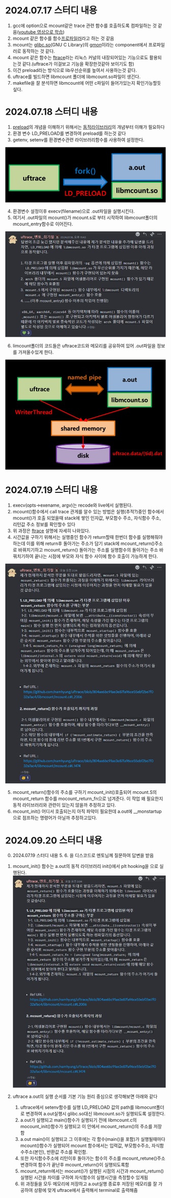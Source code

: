 # 2024.07.17 스터디 내용
1. gcc에 option으로 mcount같은 trace 관련 함수를 호출하도록 컴파일하는 것 같음([youtube 영상으로 학습][uftrace강민철link])
2. mcount 같은 함수를 함수[프로파일러][프로파일링링크]라고 하는 것 같음
3. mcount는 [glibc][glibclink][.so][so파일link](GNU  C Library)의 [gmon][gmonlink]이라는 component에서 프로파일러로 동작하는 것 같다. 
4. mcount 같은 함수는 [ftrace][ftracelink]라는 리눅스 커널의 내장되어있는 기능으로도 활용되는것 같다.(uftrace가 이걸보고 기능을 확장한것같아 보이기도 함)
5. 이건 preload라는 방식으로 lib우선순위를 높여서 사용하는것 같다.
6. uftrace를 빌드하면 libmcount 폴더에 libmcount.so파일이 생긴다.
7. makefile을 잘 분석하면 libmcount에 어떤 c파일이 들어가있는지 확인가능할듯 싶다.


# 2024.07.18 스터디 내용
1. [preload][preloadlink]의 개념을 이해하기 위해서는 [동적라이브러리][동적라이브러리link]의 개념부터 이해가 필요하다
2. 환경 변수 LD_PRELOAD를 변경하여 preload를 하는것 같다
3. getenv, setenv를 환경변수관련 라이브러리함수를 사용하여 설정한다.

![alt text](image-1.png)

4. 환경변수 설정이후 execv(filename)으로 .out파일을 실행시킨다.
5. 여기서 .out파일의 mcount()가 mcount.s로 부터 시작하여 libmcount폴더의 mcount_entry함수로 이어진다.

![alt text](image-2.png)

6. limcount폴더의 코드들은 uftrace코드와 메모리를 공유하여 있어 .out파일을 정보를 가져올수있게 한다.

![alt text](image.png)


# 2024.07.19 스터디 내용
1. execv(opts->exename, argv)는 recode와 live에서 실행된다.
2. mcount()함수에서 call trace 관게를 알수 있는 방법은 실행(추적?)중인 함수에서 mcount()가 호출 되었을때 stack에 쌓인 인자값, 부모함수 주소, 자식함수 주소, 리턴값 주소 정보를 확인할수 있다
3. 위 과정은 [ftrace][ftracelink] 설명에 자세히 나와있다.
4. 시간값을 구하기 위해서는 실행중인 함수가 return할때 한번더 함수를 실행해줘야 하는데 이를 위해 return후 돌아가는 주소가 담기 stack에 mcount_return()주소로 바꿔치기하고 mcount_return() 돌아가는 주소를 실행함수의 돌아가는 주소 바꿔치기하여 끝나는 시점에 부모와 자식 함수 사이에 함수 호출이 가능하게 한다.

![alt text](image-3.png)

5. mcount_return()함수의 주소를 구하기 mcount_init()호출되어 mcount.S의 mcount_return 함수를 mocount_return_fn으로 넘겨준다. 이 작업 왜 필요한지 동적 라이브러리와 관련이 있는지 않을까 추정하고 있다.
6. mcount_init() 어디서 호출되는지 아직 파악이 필요한데 a.out에 __monstartup으로 점프하는 명령어가 아닐까 추정하고있다.

# 2024.09.20 스터디 내용
0. 2024.07.19 스터디 내용 5. 6. 을 디스코드로 멘토님께 질문하여 답변을 받음

1. mcount_init() 함수는 a.out의 동적 라이브러리 init()에서 plt hooking을 으로 실행된다.
![alt text](image-4.png)
2. uftrace a.out의 실행 순서를 기본 기능 원리 중심으로 생각해보면 아래와 같다
    1. uftrace에서 setenv함수를 실행 LD_PRELOAD 값의 path를 libmocunt폴더로 변경하여 a.out실행시 glibc.so대신 libmcount.so가 실행되도록 설정한다.
    2. a.out가 실행되고 main()함수가 실행되기 전에 libmcount.c의 mocount_init()함수가 실행되고 이 안에서 mcount_return()의 주소를 저장함
    3. a.out main()이 실행되고 그 이후에는 각 함수(main()을 포함)가 실행될때마다 mcount()함수가 실행되어 mcount 함수에서는 입력값, 부모함수주소, 자식함수주소(본인), 반환값 주소를 확인함.
    4. 또한 자식함수주소에 리턴이후 돌아가는 함수의 주소를 mcount_retune()주소 변경하여 함수가 끝난후 mcount_return()이 실행되도록함
    5. mcount_return에서는 mocunt()가 실행된 시점의 시간과 mcount_return()실행된 시간을 차이를 구하여 자식함수의 실행시간을 측정할수 있게됨
    6. 위 과정들을 모두 메모리에 저장하고 a.out실행 종료후 저장된 메모리를 잘 가공하여 상황에 맞게 uftrace에서 출력해서 terminal로 출력해줌

[so파일link]: https://snowjeon2.tistory.com/18
[프로파일링링크]: https://ypangtrouble.tistory.com/entry/%ED%94%84%EB%A1%9C%ED%8C%8C%EC%9D%BC%EB%A7%81
[ftracelink]: https://www.bhral.com/post/linux-kernel-ftrace-%EA%B0%84%EB%8B%A8%ED%95%9C-%EC%9B%90%EB%A6%AC
[glibclink]: https://www.gnu.org/savannah-checkouts/gnu/libc/index.html
[gmonlink]: https://www.gnu.org/software/libc/manual/html_mono/libc.html
[uftrace강민철link]: https://www.youtube.com/watch?v=mLhZz0Ibpno&t=405s
[preloadlink]: https://ar9ang3.tistory.com/8
[동적라이브러리link]: https://jjang-joon.tistory.com/28


